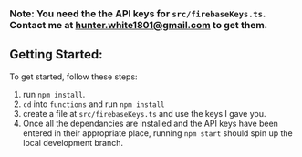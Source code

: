 ### Note: You need the the API keys for `src/firebaseKeys.ts`. Contact me at hunter.white1801@gmail.com to get them.

## Getting Started:

To get started, follow these steps:

1. run `npm install`.
2. `cd` into `functions` and run `npm install`
3. create a file at `src/firebaseKeys.ts` and use the keys I gave you.
4. Once all the dependancies are installed and the API keys have been entered in their appropriate place, running `npm start` should spin up the local development branch.
